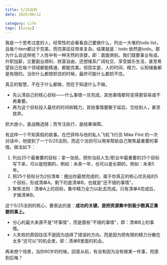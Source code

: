```yaml
---
title: 5/25法则
date: 2025/08/12

category: Life
tags: [Essay]
---
```


我是一个思考过度的人，经常性的会看看自己要做什么，列出一大堆的todo list，且每个item都过于完美，而完美往往带来复杂。结果就是：todo 依然是todo。那为什么会这样呢？人性中有一种天然的贪婪，即：面面俱到。我们既要事业有成、升职加薪，又要副业顺利、财富自由，还想维系广阔社交、享受娱乐生活，甚至希望自己在每个领域都能精通、都能完美。但现实是，人的时间、精力、认知储备都是有限的。当你什么都想抓住的时候，最终可能什么都抓不住。

<!--more-->

真正的智慧，不在于什么都做，而在于知道什么不做。

- 先认清自己的核心目标——什么事情一旦完成，其他事情都将变得更容易或不再重要。
- 再为这个目标投入最优的时间和精力，其他事情要敢于延后、交给别人，甚至放弃。

抓大放小，是战略选择；而专注执行，是结果保障。

有这样一个不知真假的故事。在巴菲特与他的私人飞机飞行员 Mike Flint 的一次对话中，他提到了一个5/25法则，而这个法则可以用来帮助自己聚焦最重要的事情。做法如下：
1. 列出25个最重要的目标：拿一张纸，把你当前人生/职业中最重要的25个目标写下来，可以是短期的，例如：未来一年，也可以是长期的，例如：未来5年。
2. 把25个目标分为2份清单：圈出你最想完成的，属于你真正的核心优先级的5个目标，形成清单A。剩下的是清单B，也就是"还不错的事情"。
3. 聚焦法则：清单A上的目标，集中精力全力以赴去完成。只有清单A完成后，才做清单B。

这个5/25法则的核心，要表达的是：**成功的关键，是把资源集中到极少数真正重要的事上。**

- 分心的最大来源不是"坏事情"，而是那些"不错的事情"，即：清单B上的事情。
- 人失败的原因往往不是因为选择了错误的方向，而是因为把有限的精力分散在太多“还可以”的机会里，即：清单B里面的机会。

再来想个场景，当你80岁的时候，回首从前，有没有因为没有做某一件事，而感到后悔？
